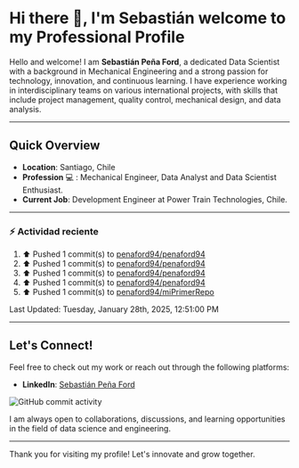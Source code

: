 # Hi there 👋, I'm Sebastián welcome to my Professional Profile

Hello and welcome! I am **Sebastián Peña Ford**, a dedicated Data Scientist with a background in Mechanical Engineering and a strong passion for technology, innovation, and continuous learning. I have experience working in interdisciplinary teams on various international projects, with skills that include project management, quality control, mechanical design, and data analysis.

---

## Quick Overview

- **Location**: Santiago, Chile
- **Profession** :computer: : Mechanical Engineer, Data Analyst and Data Scientist Enthusiast.
- **Current Job**: Development Engineer at Power Train Technologies, Chile.

---

### :zap: Actividad reciente
<!--RECENT_ACTIVITY:start-->
1. ⬆️ Pushed 1 commit(s) to [penaford94/penaford94](https://github.com/penaford94/penaford94)<br>
2. ⬆️ Pushed 1 commit(s) to [penaford94/penaford94](https://github.com/penaford94/penaford94)<br>
3. ⬆️ Pushed 1 commit(s) to [penaford94/penaford94](https://github.com/penaford94/penaford94)<br>
4. ⬆️ Pushed 1 commit(s) to [penaford94/penaford94](https://github.com/penaford94/penaford94)<br>
5. ⬆️ Pushed 1 commit(s) to [penaford94/miPrimerRepo](https://github.com/penaford94/miPrimerRepo)<br>
<!--RECENT_ACTIVITY:end-->
<!--RECENT_ACTIVITY:last_update-->
Last Updated: Tuesday, January 28th, 2025, 12:51:00 PM
<!--RECENT_ACTIVITY:last_update_end-->

---

## Let's Connect!

Feel free to check out my work or reach out through the following platforms:

- **LinkedIn**: [Sebastián Peña Ford](https://www.linkedin.com/in/sebastian-pena-ford/)

![GitHub commit activity](https://img.shields.io/github/commit-activity/m/penaford94/penaford94)

I am always open to collaborations, discussions, and learning opportunities in the field of data science and engineering.

---
Thank you for visiting my profile! Let's innovate and grow together.
